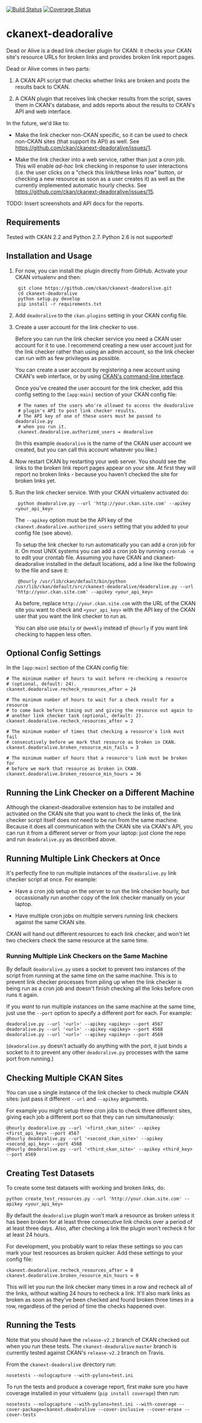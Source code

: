 [![Build Status](https://travis-ci.org/ckan/ckanext-deadoralive.png)](https://travis-ci.org/ckan/ckanext-deadoralive) [![Coverage Status](https://img.shields.io/coveralls/ckan/ckanext-deadoralive.svg)](https://coveralls.io/r/ckan/ckanext-deadoralive?branch=master)

ckanext-deadoralive
===================

Dead or Alive is a dead link checker plugin for CKAN: it checks your CKAN
site's resource URLs for broken links and provides broken link report pages.

Dead or Alive comes in two parts:

1. A CKAN API script that checks whether links are broken and posts the results
   back to CKAN.

2. A CKAN plugin that receives link checker results from the script, saves them
   in CKAN's database, and adds reports about the results to CKAN's API and web
   interface.

In the future, we'd like to:

* Make the link checker non-CKAN specific, so it can be used to check non-CKAN
  sites (that support its API) as well.
  See <https://github.com/ckan/ckanext-deadoralive/issues/1>.

* Make the link checker into a web service, rather than just a cron job.
  This will enable _ad-hoc_ link checking in response to user interactions
  (i.e. the user clicks on a "check this link/these links now" button, or
  checking a new resource as soon as a user creates it) as well as the
  currently implemented automatic hourly checks.
  See <https://github.com/ckan/ckanext-deadoralive/issues/15>.

TODO: Insert screenshots and API docs for the reports.


Requirements
------------

Tested with CKAN 2.2 and Python 2.7. Python 2.6 is not supported!


Installation and Usage
----------------------

1. For now, you can install the plugin directly from GitHub.
   Activate your CKAN virtualenv and then:

        git clone https://github.com/ckan/ckanext-deadoralive.git
        cd ckanext-deadoralive
        python setup.py develop
        pip install -r requirements.txt

2. Add `deadoralive` to the `ckan.plugins` setting in your CKAN config file.

3. Create a user account for the link checker to use.

   Before you can run the link checker service you need a CKAN user account
   for it to use. I recommend creating a new user account
   just for the link checker rather than using an admin account, so the link
   checker can run with as few privileges as possible.

   You can create a user account by registering a new account using CKAN's web
   interface, or by using [CKAN's command-line interface](http://docs.ckan.org/en/latest/maintaining/paster.html#user-create-and-manage-users).

   Once you've created the user account for the link checker, add this config
   setting to the `[app:main]` section of your CKAN config file:

        # The names of the users who're allowed to access the deadoralive
        # plugin's API to post link checker results.
        # The API key of one of these users must be passed to deadoralive.py
        # when you run it.
        ckanext.deadoralive.authorized_users = deadoralive

   (In this example `deadoralive` is the name of the CKAN user account we
   created, but you can call this account whatever you like.)

4. Now restart CKAN by restarting your web server. You should see the links to
   the broken link report pages appear on your site. At first they will report
   no broken links - because you haven't checked the site for broken links yet.

5. Run the link checker service. With your CKAN virtualenv activated do:

        python deadoralive.py --url 'http://your.ckan.site.com' --apikey <your_api_key>

   The `--apikey` option must be the API key of the
   `ckanext.deadoralive.authorized_users` setting that you added to your config
   file (see above).

   To setup the link checker to run automatically you can add a cron job for
   it. On most UNIX systems you can add a cron job by running ``crontab -e`` to
   edit your crontab file. Assuming you have CKAN and ckanext-deadoralive
   installed in the default locations, add a line like the following to the
   file and save it:

        @hourly /usr/lib/ckan/default/bin/python /usr/lib/ckan/default/src/ckanext-deadoralive/deadoralive.py --url 'http://your.ckan.site.com' --apikey <your_api_key>

   As before, replace `http://your.ckan.site.com` with the URL of the CKAN
   site you want to check and `<your_api_key>` with the API key of the CKAN
   user that you want the link checker to run as.

   You can also use `@daily` or `@weekly` instead of `@hourly` if you
   want link checking to happen less often.


Optional Config Settings
------------------------

In the `[app:main]` section of the CKAN config file:

    # The minimum number of hours to wait before re-checking a resource
    # (optional, default: 24).
    ckanext.deadoralive.recheck_resources_after = 24

    # The minimum number of hours to wait for a check result for a resource
    # to come back before timing out and giving the resource out again to
    # another link checker task (optional, default: 2).
    ckanext.deadoralive.recheck_resources_after = 2

    # The minimum number of times that checking a resource's link must fail
    # consecutively before we mark that resource as broken in CKAN.
    ckanext.deadoralive.broken_resource_min_fails = 3

    # The minimum number of hours that a resource's link must be broken for
    # before we mark that resource as broken in CKAN.
    ckanext.deadoralive.broken_resource_min_hours = 36


Running the Link Checker on a Different Machine
-----------------------------------------------

Although the ckanext-deadoralive extension has to be installed and activated on
the CKAN site that you want to check the links of, the link checker script
itself does not need to be run from the same machine. Because it does all
communication with the CKAN site via CKAN's API, you can run it from a
different server or from your laptop: just clone the repo and run
`deadoralive.py` as described above.


Running Multiple Link Checkers at Once
--------------------------------------

It's perfectly fine to run multiple instances of the `deadoralive.py` link
checker script at once. For example:

* Have a cron job setup on the server to run the link checker hourly, but
  occassionally run another copy of the link checker manually on your laptop.

* Have multiple cron jobs on multiple servers running link checkers against
  the same CKAN site.

CKAN will hand out different resources to each link checker, and won't let two
checkers check the same resource at the same time.


### Running Multiple Link Checkers on the Same Machine

By default `deadoralive.py` uses a socket to prevent two instances of the
script from running at the same time on the same machine. This is to prevent
link checker processes from piling up when the link checker is being run as a
cron job and doesn't finish checking all the links before cron runs it again.

If you _want_ to run multiple instances on the same machine at the same time,
just use the `--port` option to specify a different port for each.
For example:

    deadoralive.py --url '<url>' --apikey <apikey> --port 4567
    deadoralive.py --url '<url>' --apikey <apikey> --port 4568
    deadoralive.py --url '<url>' --apikey <apikey> --port 4569

(`deadoralive.py` doesn't actually do anything with the port, it just binds a
socket to it to prevent any other `deadoralive.py` processes with the same port
from running.)


Checking Multiple CKAN Sites
----------------------------

You can use a single instance of the link checker to check multiple CKAN sites:
just pass it different `--url` and `--apikey` arguments.

For example you might setup three cron jobs to check three different sites,
giving each job a different port so that they can run simultaneously:

    @hourly deadoralive.py --url '<first_ckan_site>' --apikey <first_api_key> --port 4567
    @hourly deadoralive.py --url '<second_ckan_site>' --apikey <second_api_key> --port 4568
    @hourly deadoralive.py --url '<third_ckan_site>' --apikey <third_key> --port 4569


Creating Test Datasets
----------------------

To create some test datasets with working and broken links, do:

    python create_test_resources.py --url 'http://your.ckan.site.com' --apikey <your_api_key>

By default the `deadoralive` plugin won't mark a resource as broken unless it
has been broken for at least three consecutive link checks over a period of at
least three days. Also, after checking a link the plugin won't recheck it for
at least 24 hours.

For development, you probably want to relax these settings so you can mark your
test resources as broken quicker. Add these settings to your config file:

    ckanext.deadoralive.recheck_resources_after = 0
    ckanext.deadoralive.broken_resource_min_hours = 0

This will let you run the link checker many times in a row and recheck all of
the links, without waiting 24 hours to recheck a link. It'll also mark links as
broken as soon as they've been checked and found broken three times in a row,
regardless of the period of time the checks happened over.


Running the Tests
-----------------

Note that you should have the `release-v2.2` branch of CKAN checked out when
you run these tests. The `ckanext-deadoralive` `master` branch is currently
tested against CKAN's `release-v2.2` branch on Travis.

From the `ckanext-deadoralive` directory run:

    nosetests --nologcapture --with-pylons=test.ini

To run the tests and produce a coverage report, first make sure you have
coverage installed in your virtualenv (`pip install coverage`) then run:

    nosetests --nologcapture --with-pylons=test.ini --with-coverage --cover-package=ckanext.deadoralive --cover-inclusive --cover-erase --cover-tests

